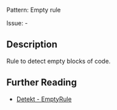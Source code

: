 Pattern: Empty rule

Issue: -

## Description

Rule to detect empty blocks of code.

## Further Reading

* [Detekt - EmptyRule](https://detekt.dev/docs/rules/empty-blocks/#emptyrule)